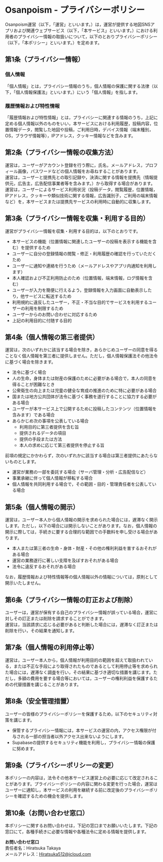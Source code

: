 # Osanpoism - プライバシーポリシー

Osanpoism運営（以下，「運営」といいます。）は，運営が提供する地図SNSアプリおよび関連ウェブサービス（以下，「本サービス」といいます。）における利用者のプライバシー情報の取扱いについて，以下のとおりプライバシーポリシー（以下，「本ポリシー」といいます。）を定めます。

## 第1条（プライバシー情報）

### 個人情報
「個人情報」とは，プライバシー情報のうち，個人情報の保護に関する法律（以下，「個人情報保護法」といいます。）にいう「個人情報」を指します。

### 履歴情報および特性情報
「履歴情報および特性情報」とは，プライバシーに関連する情報のうち，上記に定める個人情報以外のものをいい，本サービスにおける利用履歴，投稿内容，位置情報データ，閲覧した地図や投稿，ご利用日時，デバイス情報（端末種別，OS，ブラウザ情報等），IPアドレス，クッキー情報などを含みます。

## 第2条（プライバシー情報の収集方法）
運営は，ユーザーがアカウント登録を行う際に，氏名，メールアドレス，プロフィール画像，パスワードなどの個人情報をお尋ねすることがあります。  
運営は，ユーザーと提携先との取引記録や，決済に関する情報を提携先（情報提供元，広告主，広告配信事業者等を含みます。）から取得する場合があります。  
運営は，ユーザーによるサービス利用状況（投稿データ，閲覧履歴，位置情報，IPアドレス，クッキーや類似技術に関する情報，広告識別子，ご利用の端末情報など）を，本サービスまたは提携先サービスの利用時に自動的に収集します。

## 第3条（プライバシー情報を収集・利用する目的）
運営がプライバシー情報を収集・利用する目的は，以下のとおりです。

- 本サービスの機能（位置情報に関連したユーザーの投稿を表示する機能を含む）を提供するため
- ユーザーに自分の登録情報の閲覧・修正・利用履歴の確認を行っていただくため
- ユーザーに通知や連絡を行うため（メールアドレスやアプリ内通知を利用します）
- 本人確認および不正利用防止のため（位置情報，端末情報，ログ情報を含む）
- ユーザーが入力を簡便に行えるよう，登録情報を入力画面に自動表示したり，他サービスに転送するため
- 利用規約に違反したユーザー，不正・不当な目的でサービスを利用するユーザーの利用を制限するため
- ユーザーからのお問い合わせに対応するため
- 上記の利用目的に付随する目的

## 第4条（個人情報の第三者提供）
運営は，次のいずれかに該当する場合を除き，あらかじめユーザーの同意を得ることなく個人情報を第三者に提供しません。ただし，個人情報保護法その他法令に基づく場合を除きます。

- 法令に基づく場合
- 人の生命，身体または財産の保護のために必要がある場合で，本人の同意を得ることが困難なとき
- 公衆衛生の向上または児童の健全な育成の推進のために特に必要がある場合
- 国または地方公共団体が法令に基づく事務を遂行することに協力する必要がある場合
- ユーザーが本サービス上で公開するために投稿したコンテンツ（位置情報を含みます）である場合
- あらかじめ次の事項を公表している場合  
  - 利用目的に第三者提供を含む旨  
  - 提供されるデータの項目  
  - 提供の手段または方法  
  - 本人の求めに応じて第三者提供を停止する旨

前項の規定にかかわらず，次のいずれかに該当する場合は第三者提供にあたらないものとします。

- 運営が業務の一部を委託する場合（サーバ管理・分析・広告配信など）
- 事業承継に伴って個人情報が移転する場合
- 個人情報を共同利用する場合で，その範囲・目的・管理責任者を公表している場合

## 第5条（個人情報の開示）
運営は，ユーザー本人から個人情報の開示を求められた場合には，遅滞なく開示します。ただし，以下の場合には開示しないことがあります。なお，個人情報の開示に際しては，手続きに要する合理的な範囲での手数料を申し受ける場合があります。

- 本人または第三者の生命・身体・財産・その他の権利利益を害するおそれがある場合
- 運営の業務遂行に著しい支障を及ぼすおそれがある場合
- 法令に違反するおそれがある場合

なお，履歴情報および特性情報等の個人情報以外の情報については，原則として開示いたしません。

## 第6条（プライバシー情報の訂正および削除）
ユーザーは，運営が保有する自己のプライバシー情報が誤っている場合，運営に対しその訂正または削除を請求することができます。  
運営は，当該請求に応じる必要があると判断した場合には，遅滞なく訂正または削除を行い，その結果を通知します。

## 第7条（個人情報の利用停止等）
運営は，ユーザー本人から，個人情報が利用目的の範囲を超えて取扱われている，または不正な手段により取得されたものであるとして利用停止等を求められた場合には，遅滞なく調査を行い，その結果に基づき適切な措置を講じます。ただし，多額の費用を要する場合等においては，ユーザーの権利利益を保護するための代替措置を講じることがあります。

## 第8条（安全管理措置）
ユーザーの皆様のプライバシーポリシーを保護するため，以下のセキュリティ対策を講じます。

- 保管するプライバシー情報には，本サービスの運営の内，アクセス権限が付与される一部の担当者以外アクセス出来ないようにします。
- Supabaseの提供するセキュリティ機能を利用し，プライバシー情報の保護に努めます。

## 第9条（プライバシーポリシーの変更）
本ポリシーの内容は，法令その他本サービス運営上の必要に応じて改定されることがあります。プライバシーポリシーの内容に関わる変更を行った場合，運営はユーザーに通知し，本サービスの利用を継続する前に改定後のプライバシーポリシーを確認するための機会を提供します。

## 第10条（お問い合わせ窓口）
本ポリシーに関するお問い合わせは，下記の窓口までお願いいたします。下記の窓口にて，各種手続きに必要な情報や各種法令に定める情報を提供します。

**お問い合わせ窓口**  
責任者名：Hiratsuka Takaya  
メールアドレス：Hiratsuka512@icloud.com
